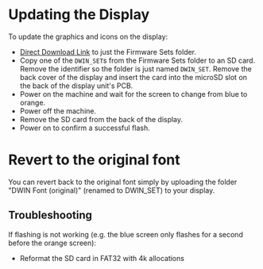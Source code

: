 # Updating the Display

To update the graphics and icons on the display:

- [Direct Download Link](https://minhaskamal.github.io/DownGit/#/home?url=https://github.com/classicrocker883/MriscocProUI/tree/2023-July/display%20assets/Aquila%20Display%20firmware/Firmware%20Sets) to just the Firmware Sets folder.
- Copy one of the `DWIN_SET`s from the Firmware Sets folder to an SD card. Remove the identifier so the folder is just named `DWIN_SET`. Remove the back cover of the display and insert the card into the microSD slot on the back of the display unit's PCB.
- Power on the machine and wait for the screen to change from blue to orange.
- Power off the machine.
- Remove the SD card from the back of the display.
- Power on to confirm a successful flash.

# Revert to the original font
You can revert back to the original font simply by uploading the folder "DWIN Font (original)" (renamed to DWIN_SET) to your display.

## Troubleshooting
If flashing is not working (e.g. the blue screen only flashes for a second before the orange screen):
- Reformat the SD card in FAT32 with 4k allocations

